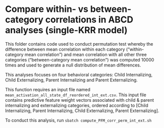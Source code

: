 # Compare within- vs between-category correlations in ABCD analyses (single-KRR model)

This folder contains code used to conduct permutation test whereby the difference between mean correlation within each category (“within-category mean correlation”) and mean correlation with all other three categories (“between-category mean correlation”) was computed 10000 times and used to generate a null distribution of mean differences. 

This analyses focuses on four behavioral categories: Child Internalizing, Child Externalizing, Parent Internalizing and Parent Externalizing.

This function requires an input file named `mean_activation_all_state_df_reordered_int_ext.csv`. This input file contains predictive feature weight vectors associated with child & parent internalizing and externalizing categories, ordered according to [Child Internalizing, Parent Internalizing, Child Externalizing, Parent Externalizing]. 

To conduct this analysis, run `sbatch compute_PFM_corr_perm_int_ext.sh`
